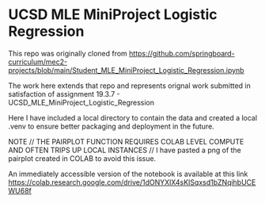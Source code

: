 # UCSD MLE MiniProject Logistic Regression
This repo was originally cloned from 
https://github.com/springboard-curriculum/mec2-projects/blob/main/Student_MLE_MiniProject_Logistic_Regression.ipynb

The work here extends that repo and represents orignal work submitted in satisfaction of assignment 19.3.7 - UCSD_MLE_MiniProject_Logistic_Regression

Here I have included a local directory to contain the data and created a local .venv to ensure better packaging and deployment in the future.

NOTE // THE PAIRPLOT FUNCTION REQUIRES COLAB LEVEL COMPUTE AND OFTEN TRIPS UP LOCAL INSTANCES // 
I have pasted a png of the pairplot created in COLAB to avoid this issue.

An immediately accessible version of the notebook is available at this link
https://colab.research.google.com/drive/1dONYXlX4sKISqxsd1bZNqihbUCEWU68f